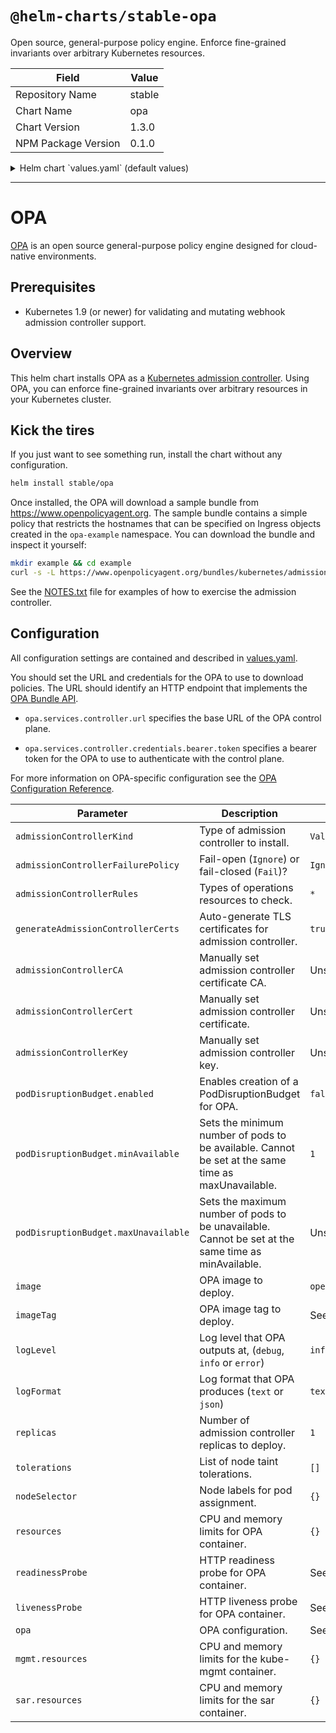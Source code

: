# `@helm-charts/stable-opa`

Open source, general-purpose policy engine. Enforce fine-grained invariants over arbitrary Kubernetes resources.

| Field               | Value  |
| ------------------- | ------ |
| Repository Name     | stable |
| Chart Name          | opa    |
| Chart Version       | 1.3.0  |
| NPM Package Version | 0.1.0  |

<details>

<summary>Helm chart `values.yaml` (default values)</summary>

```yaml
# Default values for opa.
# -----------------------
#
# The 'opa' key embeds an OPA configuration file. See
# https://www.openpolicyagent.org/docs/configuration.html for more details.
opa:
  services:
    controller:
      url: 'https://www.openpolicyagent.org'
  bundle:
    service: controller
    name: 'helm-kubernetes-quickstart'
  default_decision: '/helm_kubernetes_quickstart/main'

# To enforce mutating policies, change to MutatingWebhookConfiguration.
admissionControllerKind: ValidatingWebhookConfiguration

# To _fail closed_ on failures, change to Fail. During initial testing, we
# recommend leaving the failure policy as Ignore.
admissionControllerFailurePolicy: Ignore

# To restrict the kinds of operations and resources that are subject to OPA
# policy checks, see the settings below. By default, all resources and
# operations are subject to OPA policy checks.
admissionControllerRules:
  - operations: ['*']
    apiGroups: ['*']
    apiVersions: ['*']
    resources: ['*']

# Controls a PodDisruptionBudget for the OPA pod. Suggested use if having opa
# always running for admission control is important
podDisruptionBudget:
  enabled: false
  minAvailable: 1
# maxUnavailable: 1

# The helm Chart will automatically generate a CA and server certificate for
# the OPA. If you want to supply your own certificates, set the field below to
# false and add the PEM encoded CA certificate and server key pair below.
#
# WARNING: The common name name in the server certificate MUST match the
# hostname of the service that exposes the OPA to the apiserver. For example.
# if the service name is created in the "default" nanamespace with name "opa"
# the common name MUST be set to "opa.default.svc".
#
# If the common name is not set correctly, the apiserver will refuse to
# communicate with the OPA.
generateAdmissionControllerCerts: true
admissionControllerCA: ''
admissionControllerCert: ''
admissionControllerKey: ''

authz:
  # Disable if you don't want authorization.
  # Mostly useful for debugging.
  enabled: true

# Docker image and tag to deploy.
image: openpolicyagent/opa
imageTag: 0.10.5
imagePullPolicy: IfNotPresent

mgmt:
  enabled: true
  image: openpolicyagent/kube-mgmt
  imageTag: 0.8
  imagePullPolicy: IfNotPresent
  extraArgs: []
  resources: {}
  configmapPolicies:
    enabled: false
    namespaces: [opa, kube-federation-scheduling-policy]
    requireLabel: true
  replicate:
    # NOTE IF you use these, remember to update the RBAC rules above to allow
    #      permissions to replicate these things
    cluster: []
    #     - [group/]version/resource
    namespace: []
    #     - [group/]version/resource
    path: kubernetes

# Log level for OPA ('debug', 'info', 'error') (app default=info)
logLevel: info

# Log format for OPA ('text', 'json') (app default=text)
logFormat: text

# Number of OPA replicas to deploy. OPA maintains an eventually consistent
# cache of policies and data. If you want high availability you can deploy two
# or more replicas.
replicas: 1

# To control how the OPA is scheduled on the cluster, set the tolerations and
# nodeSelector values below. For example, to deploy OPA onto the master nodes:
#
# tolerations: [{key: "node-role.kubernetes.io/master", effect: NoSchedule, operator: Exists}]
# nodeSelector: {"kubernetes.io/role": "master"}
tolerations: []
nodeSelector: {}

# To control the CPU and memory resource limits and requests for OPA, set the
# field below.
resources: {}

rbac:
  # If true, create & use RBAC resources
  #
  create: true
  rules:
    cluster: []
    # - apiGroups:
    #     - ""
    #   resources:
    #   - namespaces
    #   verbs:
    #   - get
    #   - list
    #   - watch

serviceAccount:
  # Specifies whether a ServiceAccount should be created
  create: true
  # The name of the ServiceAccount to use.
  # If not set and create is true, a name is generated using the fullname template
  name:

# This proxy allows opa to make Kubernetes SubjectAccessReview checks against the
# Kubernetes API. You can get a rego function at github.com/open-policy-agent/library
sar:
  enabled: false
  image: lachlanevenson/k8s-kubectl
  imageTag: latest
  imagePullPolicy: IfNotPresent
  resources: {}

# To control the liveness and readiness probes change the fields below.
readinessProbe:
  httpGet:
    path: /
    scheme: HTTPS
    port: 443
    initialDelaySeconds: 3
    periodSeconds: 5
livenessProbe:
  httpGet:
    path: /
    scheme: HTTPS
    port: 443
    initialDelaySeconds: 3
    periodSeconds: 5
```

</details>

---

# OPA

[OPA](https://www.openpolicyagent.org) is an open source general-purpose policy
engine designed for cloud-native environments.

## Prerequisites

- Kubernetes 1.9 (or newer) for validating and mutating webhook admission
  controller support.

## Overview

This helm chart installs OPA as a [Kubernetes admission
controller](https://kubernetes.io/docs/reference/access-authn-authz/admission-controllers/).
Using OPA, you can enforce fine-grained invariants over arbitrary resources in
your Kubernetes cluster.

## Kick the tires

If you just want to see something run, install the chart without any
configuration.

```bash
helm install stable/opa
```

Once installed, the OPA will download a sample bundle from
https://www.openpolicyagent.org. The sample bundle contains a simple policy that
restricts the hostnames that can be specified on Ingress objects created in the
`opa-example` namespace. You can download the bundle and inspect it yourself:

```bash
mkdir example && cd example
curl -s -L https://www.openpolicyagent.org/bundles/kubernetes/admission | tar xzv
```

See the [NOTES.txt](./templates/NOTES.txt) file for examples of how to exercise
the admission controller.

## Configuration

All configuration settings are contained and described in
[values.yaml](values.yaml).

You should set the URL and credentials for the OPA to use to download policies.
The URL should identify an HTTP endpoint that implements the [OPA Bundle
API](https://www.openpolicyagent.org/docs/bundles.html).

- `opa.services.controller.url` specifies the base URL of the OPA control plane.

- `opa.services.controller.credentials.bearer.token` specifies a bearer token
  for the OPA to use to authenticate with the control plane.

For more information on OPA-specific configuration see the [OPA Configuration
Reference](https://www.openpolicyagent.org/docs/configuration.html).

| Parameter                            | Description                                                                                        | Default                          |
| ------------------------------------ | -------------------------------------------------------------------------------------------------- | -------------------------------- |
| `admissionControllerKind`            | Type of admission controller to install.                                                           | `ValidatingWebhookConfiguration` |
| `admissionControllerFailurePolicy`   | Fail-open (`Ignore`) or fail-closed (`Fail`)?                                                      | `Ignore`                         |
| `admissionControllerRules`           | Types of operations resources to check.                                                            | `*`                              |
| `generateAdmissionControllerCerts`   | Auto-generate TLS certificates for admission controller.                                           | `true`                           |
| `admissionControllerCA`              | Manually set admission controller certificate CA.                                                  | Unset                            |
| `admissionControllerCert`            | Manually set admission controller certificate.                                                     | Unset                            |
| `admissionControllerKey`             | Manually set admission controller key.                                                             | Unset                            |
| `podDisruptionBudget.enabled`        | Enables creation of a PodDisruptionBudget for OPA.                                                 | `false`                          |
| `podDisruptionBudget.minAvailable`   | Sets the minimum number of pods to be available. Cannot be set at the same time as maxUnavailable. | `1`                              |
| `podDisruptionBudget.maxUnavailable` | Sets the maximum number of pods to be unavailable. Cannot be set at the same time as minAvailable. | Unset                            |
| `image`                              | OPA image to deploy.                                                                               | `openpolicyagent/opa`            |
| `imageTag`                           | OPA image tag to deploy.                                                                           | See [values.yaml](values.yaml)   |
| `logLevel`                           | Log level that OPA outputs at, (`debug`, `info` or `error`)                                        | `info`                           |
| `logFormat`                          | Log format that OPA produces (`text` or `json`)                                                    | `text`                           |
| `replicas`                           | Number of admission controller replicas to deploy.                                                 | `1`                              |
| `tolerations`                        | List of node taint tolerations.                                                                    | `[]`                             |
| `nodeSelector`                       | Node labels for pod assignment.                                                                    | `{}`                             |
| `resources`                          | CPU and memory limits for OPA container.                                                           | `{}`                             |
| `readinessProbe`                     | HTTP readiness probe for OPA container.                                                            | See [values.yaml](values.yaml)   |
| `livenessProbe`                      | HTTP liveness probe for OPA container.                                                             | See [values.yaml](values.yaml)   |
| `opa`                                | OPA configuration.                                                                                 | See [values.yaml](values.yaml)   |
| `mgmt.resources`                     | CPU and memory limits for the kube-mgmt container.                                                 | `{}`                             |
| `sar.resources`                      | CPU and memory limits for the sar container.                                                       | `{}`                             |
